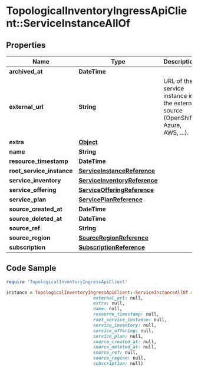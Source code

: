 # TopologicalInventoryIngressApiClient::ServiceInstanceAllOf

## Properties

Name | Type | Description | Notes
------------ | ------------- | ------------- | -------------
**archived_at** | **DateTime** |  | [optional] 
**external_url** | **String** | URL of the service instance in the external source (OpenShift, Azure, AWS, ...). | [optional] 
**extra** | [**Object**](.md) |  | [optional] 
**name** | **String** |  | [optional] 
**resource_timestamp** | **DateTime** |  | [optional] 
**root_service_instance** | [**ServiceInstanceReference**](ServiceInstanceReference.md) |  | [optional] 
**service_inventory** | [**ServiceInventoryReference**](ServiceInventoryReference.md) |  | [optional] 
**service_offering** | [**ServiceOfferingReference**](ServiceOfferingReference.md) |  | [optional] 
**service_plan** | [**ServicePlanReference**](ServicePlanReference.md) |  | [optional] 
**source_created_at** | **DateTime** |  | [optional] 
**source_deleted_at** | **DateTime** |  | [optional] 
**source_ref** | **String** |  | 
**source_region** | [**SourceRegionReference**](SourceRegionReference.md) |  | [optional] 
**subscription** | [**SubscriptionReference**](SubscriptionReference.md) |  | [optional] 

## Code Sample

```ruby
require 'TopologicalInventoryIngressApiClient'

instance = TopologicalInventoryIngressApiClient::ServiceInstanceAllOf.new(archived_at: null,
                                 external_url: null,
                                 extra: null,
                                 name: null,
                                 resource_timestamp: null,
                                 root_service_instance: null,
                                 service_inventory: null,
                                 service_offering: null,
                                 service_plan: null,
                                 source_created_at: null,
                                 source_deleted_at: null,
                                 source_ref: null,
                                 source_region: null,
                                 subscription: null)
```


